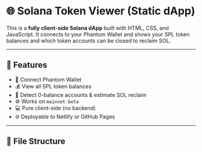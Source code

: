 # 🌐 Solana Token Viewer (Static dApp)

This is a **fully client-side Solana dApp** built with HTML, CSS, and JavaScript. It connects to your Phantom Wallet and shows your SPL token balances and which token accounts can be closed to reclaim SOL.

---

## 🚀 Features

- 🔌 Connect Phantom Wallet
- 💰 View all SPL token balances
- 🧹 Detect 0-balance accounts & estimate SOL reclaim
- ⚙️ Works on `mainnet-beta`
- 💻 Pure client-side (no backend)
- 🌐 Deployable to Netlify or GitHub Pages

---

## 📁 File Structure

